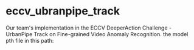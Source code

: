 # eccv_ubranpipe_track
Our team's implementation in the ECCV DeeperAction Challenge - UrbanPipe Track on Fine-grained Video Anomaly Recognition.
the model pth file in this path:
